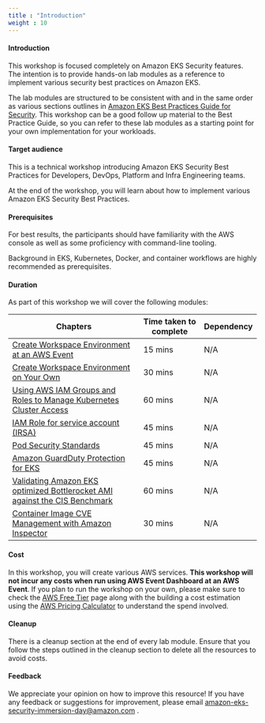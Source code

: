 ```yaml
---
title : "Introduction"
weight : 10
---
```


#### Introduction

This workshop is focused completely on Amazon EKS Security features. The intention is to provide hands-on 
lab modules as a reference to implement various security best practices on Amazon EKS.

The lab modules are structured to be consistent with and in the same order as various sections outlines in [Amazon EKS Best Practices Guide for Security](https://aws.github.io/aws-eks-best-practices/security/docs/). This workshop can be a good follow up material to the Best Practice Guide, so you can refer to these lab modules as a starting point for your own implementation for your workloads.

#### Target audience

This is a technical workshop introducing Amazon EKS Security Best Practices for Developers, DevOps, Platform and Infra Engineering teams.

At the end of the workshop, you will learn about how to implement various Amazon EKS Security Best Practices.

#### Prerequisites

For best results, the participants should have familiarity with the AWS console as well as some proficiency with command-line tooling.

Background in EKS, Kubernetes, Docker, and container workflows are highly recommended as prerequisites.

#### Duration

As part of this workshop we will cover the following modules:

| Chapters | Time taken to complete | Dependency |
| --- | --- | --- |
| [Create Workspace Environment at an AWS Event](/1-create-workspace-environment/awsevent) | 15 mins | N/A |
| [Create Workspace Environment on Your Own](/1-create-workspace-environment/onown) | 30 mins | N/A |
| [Using AWS IAM Groups and Roles to Manage Kubernetes Cluster Access](/2-identity-and-access-management/iam-groups-roles-to-manage-eks-access) | 60 mins | N/A |
| [IAM Role for service account (IRSA)](/2-identity-and-access-management/irsa) | 45 mins | N/A |
| [Pod Security Standards](/3-pod-security/psa-pss) | 45 mins | N/A |
| [Amazon GuardDuty Protection for EKS](/5-detective-controls/guardDuty-protection-for-eks/) | 45 mins | N/A |
| [Validating Amazon EKS optimized Bottlerocket AMI against the CIS Benchmark](/10-regulatory-compliance/cis-bottlerocket-eks/) | 60 mins | N/A |
| [Container Image CVE Management with Amazon Inspector](/12-image-security/manage-image-cve-with-inspector/) | 30 mins | N/A |


#### Cost

In this workshop, you will create various AWS services. **This workshop will not incur any costs when run using AWS Event Dashboard at an AWS Event**. If you plan to run the workshop on your own, please make sure to check the [AWS Free Tier](https://aws.amazon.com/free/) page along with the building a cost estimation using the [AWS Pricing Calculator](https://calculator.aws/#/) to understand the spend involved.

#### Cleanup

There is a cleanup section at the end of every lab module. Ensure that you follow the steps outlined in the cleanup section to delete all the resources to avoid costs.

#### Feedback

We appreciate your opinion on how to improve this resource! If you have any feedback or suggestions for improvement, please email [amazon-eks-security-immersion-day@amazon.com](mailto:amazon-eks-security-immersion-day@amazon.com)
.